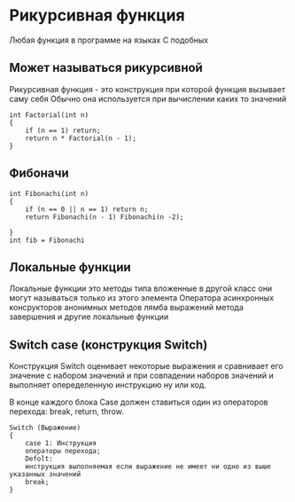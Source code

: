 # Рикурсивная функция
Любая функция в программе на языках C подобных
## Может называться рикурсивной
Рикурсивная функция - это конструкция при которой функция вызывает саму себя
Обычно она используется при вычислении каких то значений
```
int Factorial(int n)
{
	if (n == 1) return;
	return n * Factorial(n - 1);
}
```
## Фибоначи
```
int Fibonachi(int n)
{
	if (n == 0 || n == 1) return n;
	return Fibonachi(n - 1) Fibonachi(n -2);
	
}
int fib = Fibonachi
```
## Локальные функции
Локальные функции это методы типа вложенные в другой класс они могут называться только из этого элемента
Оператора асинхронных консрукторов анонимных методов лямба выражений метода завершения и другие локальные функции

## Switch case (конструкция Switch)
Конструкция Switch оценивает некоторые выражения и сравнивает его значение с набором значений и при совпадении 
наборов значений и выполняет опеределенную инструкцию ну или код.

В конце каждого блока Case должен ставиться один из операторов перехода: break, return, throw.
```
Switch (Выражение)
{
	case 1: Инструкция
	операторы перехода;
	Defolt: 
	инструкция выполняемая если выражение не имеет ни одно из выше указанных значений
	break;
}
```
